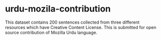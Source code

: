 # urdu-mozila-contribution
This dataset contains 200 sentences collected from three different resources which have Creative Content License. This is submitted for open source contribution of Mozilla Urdu language.
